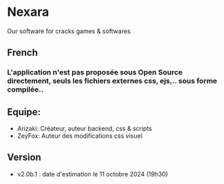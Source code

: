 # Nexara
Our software for cracks games &amp; softwares

## French

### L'application n'est pas proposée sous Open Source directement, seuls les fichiers externes css, ejs,.. sous forme compilée..

## Equipe: 

- Arizaki: Créateur, auteur backend, css & scripts
- ZeyFox: Auteur des modifications css visuel

## Version
- v2.0b.1 : date d'estimation le 11 octobre 2024 (19h30)
